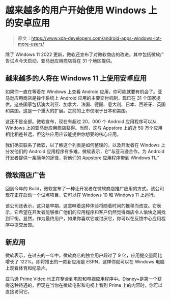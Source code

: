 # 越来越多的用户开始使用 Windows 上的安卓应用

> 原文：<https://www.xda-developers.com/android-apps-windows-lot-more-users/>

除了 Windows 11 2022 更新，微软还宣布了对微软商店的改进。其中包括微软广告试点今天启动，亚马逊应用商店将在 31 个地区提供。

## 越来越多的人将在 Windows 11 上使用安卓应用

如果你一直在等着在 Windows 上查看 Android 应用，你可能就要有机会了。亚马逊应用商店是操作系统上 Android 应用的主要交付机制，现已在 31 个国家提供。这些国家包括澳大利亚、加拿大、法国、德国、意大利、日本、西班牙、英国和美国。这是一个重大的扩展。之前的上市仅限于日本和美国。

这还不是全部。微软宣布，现在有超过 20，000 个 Android 应用程序可以从 Windows 上的亚马逊应用商店获得。当然，这与 Appstore 上的近 50 万个应用相比相差甚远，但这些应用应该能提供你想要的核心应用。

我们确实联系了微软，以了解这个列表是如何整理的，以及开发者在 Windows 上分发他们的 Android 应用程序有多难，微软表示，它“与亚马逊合作，为 Android 开发者提供一条简单的途径，将他们的 Appstore 应用程序带到 Windows 11。”

## 微软商店广告

回到今年的 Build，微软宣布了一种让开发者在微软商店推广应用的方式。该公司现在正在启动一个试点项目，它可以在 Windows 10 和 Windows 11 上运行。

该公司还表示，这只是早期，这意味着这种体验将随着时间的推移而改变。它表示，它希望在开发者能够推广他们的应用程序和客户仍然觉得商店令人愉快之间找到平衡。显然，作为最终用户，如果你喜欢它或讨厌它，你可以在反馈中心应用程序中提交反馈。

## 新应用

微软表示，在过去的一年中，微软商店的独立用户超过了 9 亿，应用提交量同比增长了 122%。即将推出的一款新应用是 ESPN，这样你就可以在 Windows 电脑上观看体育和纪录片。

亚马逊 Prime Video 也正在整合到电影和电视应用程序中。Disney+是第一个获得这种待遇的，但现在当你在微软电影和电视上看到 Prime 上的内容时，你可以直接访问它。
